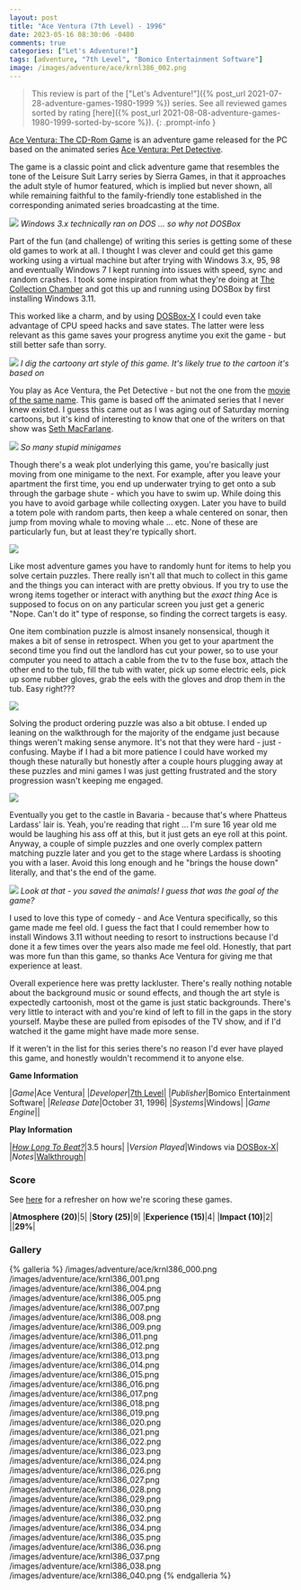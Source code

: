 ```yaml
---
layout: post
title: "Ace Ventura (7th Level) - 1996"
date: 2023-05-16 08:30:06 -0400
comments: true
categories: ["Let's Adventure!"]
tags: [adventure, "7th Level", "Bomico Entertainment Software"]
image: /images/adventure/ace/krnl386_002.png
---
```

> This review is part of the ["Let's Adventure!"]({% post_url 2021-07-28-adventure-games-1980-1999 %}) series. See all reviewed games sorted by rating [here]({% post_url 2021-08-08-adventure-games-1980-1999-sorted-by-score %}).
{: .prompt-info }

[Ace Ventura: The CD-Rom Game](https://en.wikipedia.org/wiki/Ace_Ventura:_The_CD-Rom_Game) is an adventure game released for the PC based on the animated series [Ace Ventura: Pet Detective](https://en.wikipedia.org/wiki/Ace_Ventura:_Pet_Detective_(TV_series)).

The game is a classic point and click adventure game that resembles the tone of the Leisure Suit Larry series by Sierra Games, in that it approaches the adult style of humor featured, which is implied but never shown, all while remaining faithful to the family-friendly tone established in the corresponding animated series broadcasting at the time.

![](/images/adventure/ace/krnl386_025.png)
_Windows 3.x technically ran on DOS ... so why not DOSBox_

Part of the fun (and challenge) of writing this series is getting some of these old games to work at all. I thought I was clever and could get this game working using a virtual machine but after trying with Windows 3.x, 95, 98 and eventually Windows 7 I kept running into issues with speed, sync and random crashes. I took some inspiration from what they're doing at [The Collection Chamber](https://collectionchamber.blogspot.com/p/adventure.html) and got this up and running using DOSBox by first installing Windows 3.11.

This worked like a charm, and by using [DOSBox-X](https://dosbox-x.com/) I could even take advantage of CPU speed hacks and save states. The latter were less relevant as this game saves your progress anytime you exit the game - but still better safe than sorry.

![](/images/adventure/ace/krnl386_003.png)
_I dig the cartoony art style of this game. It's likely true to the cartoon it's based on_

You play as Ace Ventura, the Pet Detective - but not the one from the [movie of the same name](https://www.imdb.com/title/tt0109040/?ref_=nv_sr_srsg_0_tt_6_nm_2_q_ace%2520ventura). This game is based off the animated series that I never knew existed. I guess this came out as I was aging out of Saturday morning cartoons, but it's kind of interesting to know that one of the writers on that show was [Seth MacFarlane](https://en.wikipedia.org/wiki/Seth_MacFarlane).

![](/images/adventure/ace/krnl386_006.png)
_So many stupid minigames_

Though there's a weak plot underlying this game, you're basically just moving from one minigame to the next. For example, after you leave your apartment the first time, you end up underwater trying to get onto a sub through the garbage shute - which you have to swim up. While doing this you have to avoid garbage while collecting oxygen. Later you have to build a totem pole with random parts, then keep a whale centered on sonar, then jump from moving whale to moving whale ... etc. None of these are particularly fun, but at least they're typically short.

![](/images/adventure/ace/krnl386_010.png)

Like most adventure games you have to randomly hunt for items to help you solve certain puzzles. There really isn't all that much to collect in this game and the things you can interact with are pretty obvious. If you try to use the wrong items together or interact with anything but the _exact thing_ Ace is supposed to focus on on any particular screen you just get a generic "Nope. Can't do it" type of response, so finding the correct targets is easy.

One item combination puzzle is almost insanely nonsensical, though it makes a bit of sense in retrospect. When you get to your apartment the second time you find out the landlord has cut your power, so to use your computer you need to attach a cable from the tv to the fuse box, attach the other end to the tub, fill the tub with water, pick up some electric eels, pick up some rubber gloves, grab the eels with the gloves and drop them in the tub. Easy right???

![](/images/adventure/ace/krnl386_031.png)

Solving the product ordering puzzle was also a bit obtuse. I ended up leaning on the walkthrough for the majority of the endgame just because things weren't making sense anymore. It's not that they were hard - just - confusing. Maybe if I had a bit more patience I could have worked my though these naturally but honestly after a couple hours plugging away at these puzzles and mini games I was just getting frustrated and the story progression wasn't keeping me engaged.

![](/images/adventure/ace/krnl386_033.png)

Eventually you get to the castle in Bavaria - because that's where Phatteus Lardass' lair is. Yeah, you're reading that right ... I'm sure 16 year old me would be laughing his ass off at this, but it just gets an eye roll at this point. Anyway, a couple of simple puzzles and one overly complex pattern matching puzzle later and you get to the stage where Lardass is shooting you with a laser. Avoid this long enough and he "brings the house down" literally, and that's the end of the game.

![](/images/adventure/ace/krnl386_039.png)
_Look at that - you saved the animals! I guess that was the goal of the game?_

I used to love this type of comedy - and Ace Ventura specifically, so this game made me feel old. I guess the fact that I could remember how to install Windows 3.11 without needing to resort to instructions because I'd done it a few times over the years also made me feel old. Honestly, that part was more fun than this game, so thanks Ace Ventura for giving me that experience at least.

Overall experience here was pretty lackluster. There's really nothing notable about the background music or sound effects, and though the art style is expectedly cartoonish, most ot the game is just static backgrounds. There's very little to interact with and you're kind of left to fill in the gaps in the story yourself. Maybe these are pulled from episodes of the TV show, and if I'd watched it the game might have made more sense.

If it weren't in the list for this series there's no reason I'd ever have played this game, and honestly wouldn't recommend it to anyone else.

**Game Information**

|*Game*|Ace Ventura|
|*Developer*|[7th Level](https://en.wikipedia.org/wiki/7th_Level)|
|*Publisher*|Bomico Entertainment Software|
|*Release Date*|October 31, 1996|
|*Systems*|Windows|
|*Game Engine*||

**Play Information**

|[*How Long To Beat?*](https://howlongtobeat.com/game/16664)|3.5 hours|
|*Version Played*|Windows via [DOSBox-X](https://dosbox-x.com/)|
|*Notes*|[Walkthrough](https://www.walkthroughking.com/text/aceventura.aspx)|

### Score

See [here](https://www.alexbevi.com/blog/2021/07/28/adventure-games-1980-1999/#scoring) for a refresher on how we're scoring these games.

|**Atmosphere (20)**|5|
|**Story (25)**|9|
|**Experience (15)**|4|
|**Impact (10)**|2|
||**29%**|

### Gallery

{% galleria %}
/images/adventure/ace/krnl386_000.png
/images/adventure/ace/krnl386_001.png
/images/adventure/ace/krnl386_004.png
/images/adventure/ace/krnl386_005.png
/images/adventure/ace/krnl386_007.png
/images/adventure/ace/krnl386_008.png
/images/adventure/ace/krnl386_009.png
/images/adventure/ace/krnl386_011.png
/images/adventure/ace/krnl386_012.png
/images/adventure/ace/krnl386_013.png
/images/adventure/ace/krnl386_014.png
/images/adventure/ace/krnl386_015.png
/images/adventure/ace/krnl386_016.png
/images/adventure/ace/krnl386_017.png
/images/adventure/ace/krnl386_018.png
/images/adventure/ace/krnl386_019.png
/images/adventure/ace/krnl386_020.png
/images/adventure/ace/krnl386_021.png
/images/adventure/ace/krnl386_022.png
/images/adventure/ace/krnl386_023.png
/images/adventure/ace/krnl386_024.png
/images/adventure/ace/krnl386_026.png
/images/adventure/ace/krnl386_027.png
/images/adventure/ace/krnl386_028.png
/images/adventure/ace/krnl386_029.png
/images/adventure/ace/krnl386_030.png
/images/adventure/ace/krnl386_032.png
/images/adventure/ace/krnl386_034.png
/images/adventure/ace/krnl386_035.png
/images/adventure/ace/krnl386_036.png
/images/adventure/ace/krnl386_037.png
/images/adventure/ace/krnl386_038.png
/images/adventure/ace/krnl386_040.png
{% endgalleria %}